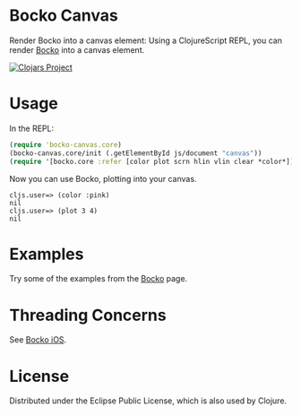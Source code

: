 # Bocko Canvas

Render Bocko into a canvas element: Using a ClojureScript REPL, you can render [Bocko](https://github.com/mfikes/bocko) into a canvas element.

[![Clojars Project](http://clojars.org/bocko-canvas/latest-version.svg)](http://clojars.org/bocko-canvas)

# Usage

In the REPL:

```clojure
(require 'bocko-canvas.core)
(bocko-canvas.core/init (.getElementById js/document "canvas"))
(require '[bocko.core :refer [color plot scrn hlin vlin clear *color*]])
```

Now you can use Bocko, plotting into your canvas.

```
cljs.user=> (color :pink)
nil
cljs.user=> (plot 3 4)
nil
```

# Examples

Try some of the examples from the [Bocko](https://github.com/mfikes/bocko#examples) page.

# Threading Concerns

See [Bocko iOS](https://github.com/mfikes/bocko-ios#threading-concerns).

# License

Distributed under the Eclipse Public License, which is also used by Clojure.

